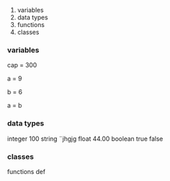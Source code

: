 1. variables
2. data types
3. functions
4. classes


### variables

cap = 300

a = 9

b = 6

a = b

### data types

integer 100
string ¨jhgjg
float 44.00
boolean true false


### classes


functions
def

